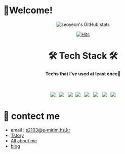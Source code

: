 
# 🤗Welcome! 
<div align=center>
	
![seoyeon's GitHub stats](https://github-readme-stats.vercel.app/api?username=seoyeon-double-7&theme=cobalt&show_icons=true)
	
  [![Hits](https://hits.seeyoufarm.com/api/count/incr/badge.svg?url=https%3A%2F%2Fgithub.com%2Fcindy0817-web&count_bg=%2379C83D&title_bg=%23555555&icon=&icon_color=%23E7E7E7&title=hits&edge_flat=false)](https://hits.seeyoufarm.com)
# 🛠 Tech Stack 🛠
</div>

<h4 align=center>Techs that I've used at least once💛</h4>
</br>
<p align="center">
  <img src="https://img.shields.io/badge/Java-007396?style=flat-square&logo=Java&logoColor=white"/></a> &nbsp 
  <img src="https://img.shields.io/badge/C-A8B9CC?style=flat-square&logo=C&logoColor=white"/></a> &nbsp
  <img src="https://img.shields.io/badge/Python-ff69b4?style=flat-square&logo=Python&logoColor=white"/></a>&nbsp
<img src="https://img.shields.io/badge/HTML5-E34F26?style=flat-square&logo=HTML5&logoColor=white"/></a> &nbsp
<img src="https://img.shields.io/badge/CSS3-1572B6?style=flat-square&logo=CSS3&logoColor=white"/></a> &nbsp
<img src="https://img.shields.io/badge/JavaScript-F7DF1E?style=flat-square&logo=JavaScript&logoColor=white"/></a> &nbsp
<img src="https://img.shields.io/badge/C++-brightgreen?style=flat-square&logo=C++&logoColor=red" /></a> &nbsp
<img src="https://img.shields.io/badge/MySQL-4479A1?style=flat-square&logo=MySQL&logoColor=white"/></a> </p>


# 👀 contect me  
* email : <s2103@e-mirim.hs.kr>  
* [Tstory](https://dodeream-developer.tistory.com/)  
* [All about me](https://gratis-stealer-21c.notion.site/Developer-Seoyeon-0eb18927bfbb462a84db0e0261a9e725)  
* [blog](https://blog.naver.com/cindybae0817)  



